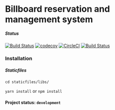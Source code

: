 # Billboard reservation and management system

##### Status
[![Build Status](https://travis-ci.org/upy/billboard.svg?branch=master)](https://travis-ci.org/upy/billboard) [![codecov](https://codecov.io/gh/upy/billboard/branch/master/graph/badge.svg)](https://codecov.io/gh/upy/billboard) [![CircleCI](https://circleci.com/gh/upy/billboard.svg?style=shield)](https://circleci.com/gh/upy/billboard) [![Build Status](https://semaphoreci.com/api/v1/upy/billboard/branches/master/badge.svg)](https://semaphoreci.com/upy/billboard)

### Installation

##### Staticfiles
``cd staticfiles/libs/``

``yarn install`` or ``npm install``

#### Project status: `development` 
